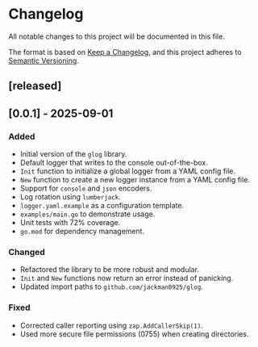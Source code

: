# Changelog

All notable changes to this project will be documented in this file.

The format is based on [Keep a Changelog](https://keepachangelog.com/en/1.0.0/),
and this project adheres to [Semantic Versioning](https://semver.org/spec/v2.0.0.html).

## [released]

## [0.0.1] - 2025-09-01

### Added
- Initial version of the `glog` library.
- Default logger that writes to the console out-of-the-box.
- `Init` function to initialize a global logger from a YAML config file.
- `New` function to create a new logger instance from a YAML config file.
- Support for `console` and `json` encoders.
- Log rotation using `lumberjack`.
- `logger.yaml.example` as a configuration template.
- `examples/main.go` to demonstrate usage.
- Unit tests with 72% coverage.
- `go.mod` for dependency management.

### Changed
- Refactored the library to be more robust and modular.
- `Init` and `New` functions now return an error instead of panicking.
- Updated import paths to `github.com/jackman0925/glog`.

### Fixed
- Corrected caller reporting using `zap.AddCallerSkip(1)`.
- Used more secure file permissions (0755) when creating directories.
